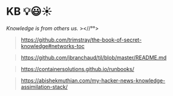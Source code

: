 # KB 💡😃☀️
*Knowledge is from others us.* ><//°°>

> https://github.com/trimstray/the-book-of-secret-knowledge#networks-toc

> https://github.com/jbranchaud/til/blob/master/README.md

> https://containersolutions.github.io/runbooks/

> https://abishekmuthian.com/my-hacker-news-knowledge-assimilation-stack/